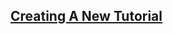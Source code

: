 <!-- Create a New Tutorial -->
<section
id="new-tutorial"
aria-labelledby="new-tutorial"
data-item="Creating A New Tutorial"
>
<h2><a href="#new-tutorial">Creating A New Tutorial</a></h2>


</section>